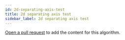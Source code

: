 ```yaml
---
id: 2d-separating-axis-test
title: 2d separating axis test
sidebar_label: 2d separating axis test
---
```


[Open a pull request](https://github.com/AllAlgorithms/algorithms/tree/master/docs/2d-separating-axis-test.md) to add the content for this algorithm.